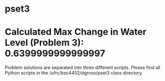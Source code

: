 # pset3
# Calculated Max Change in Water Level (Problem 3): 0.6399999999999997 
Problem solutions are separated into three different scripts. Please find all Python scripts in the /ufrc/bsc4452/dgroso/pset3 class directory.
